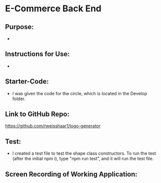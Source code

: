 # E-Commerce Back End

## Purpose:
- 

## Instructions for Use:
- 
## Starter-Code:
- I was given the code for the circle, which is located in the Develop folder.

## Link to GitHub Repo:
https://github.com/rweisshaar1/logo-generator

## Test:
- I created a test file to test the shape class constructors. To run the test (after the initial npm i), type "npm run test", and it will run the test file.

## Screen Recording of Working Application: